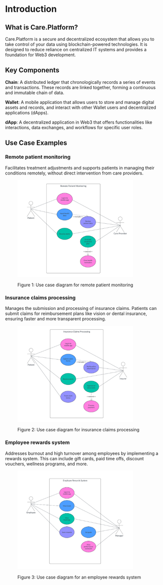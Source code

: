 # Introduction

## What is Care.Platform?

Care.Platform is a secure and decentralized ecosystem that allows you to take control of your data using blockchain-powered technologies. It is designed to reduce reliance on centralized IT systems and provides a foundation for Web3 development.

## **Key Components**

**Chain**: A distributed ledger that chronologically records a series of events and transactions. These records are linked together, forming a continuous and immutable chain of data.

**Wallet**: A mobile application that allows users to store and manage digital assets and records, and interact with other Wallet users and decentralized applications (dApps).

**dApp**: A decentralized application in Web3 that offers functionalities like interactions, data exchanges, and workflows for specific user roles.

## Use Case Examples

### Remote patient monitoring

Facilitates treatment adjustments and supports patients in managing their conditions remotely, without direct intervention from care providers.

<figure><img src="../.gitbook/assets/remote-patient-monitoring-diagram.png" alt="remote-patient-monitoring-use-case" width="375"><figcaption><p>Figure 1: Use case diagram for remote patient monitoring</p></figcaption></figure>

### Insurance claims processing

Manages the submission and processing of insurance claims. Patients can submit claims for reimbursement plans like vision or dental insurance, ensuring faster and more transparent processing.

<figure><img src="../.gitbook/assets/insurance-claims-processing.png" alt="insurance-claims-processing-use-case" width="375"><figcaption><p>Figure 2: Use case diagram for insurance claims processing</p></figcaption></figure>

### Employee rewards system

Addresses burnout and high turnover among employees by implementing a rewards system. This can include gift cards, paid time offs, discount vouchers, wellness programs, and more.

<figure><img src="../.gitbook/assets/employee-rewards-system.png" alt="employee-rewards-system-use-case" width="375"><figcaption><p>Figure 3: Use case diagram for an employee rewards system</p></figcaption></figure>



